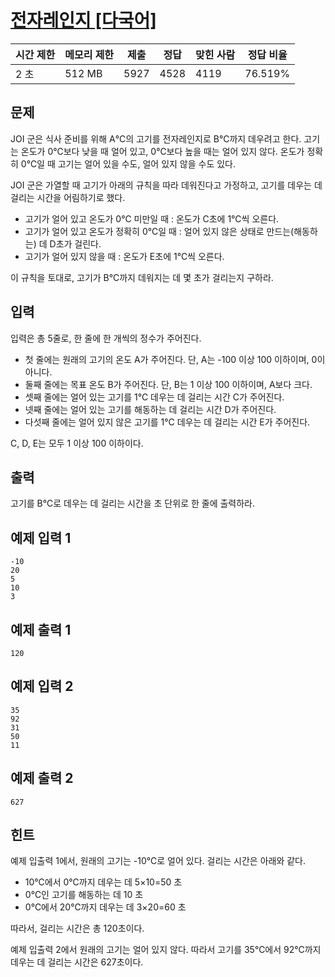 # [전자레인지 [다국어]](https://www.acmicpc.net/problem/14470)

| 시간 제한 | 메모리 제한 | 제출 | 정답 | 맞힌 사람 | 정답 비율 |
| --- | --- | --- | --- | --- | --- |
| 2 초 | 512 MB | 5927 | 4528 | 4119 | 76.519% |

## 문제

JOI 군은 식사 준비를 위해 A℃의 고기를 전자레인지로 B℃까지 데우려고 한다. 고기는 온도가 0℃보다 낮을 때 얼어 있고, 0℃보다 높을 때는 얼어 있지 않다. 온도가 정확히 0℃일 때 고기는 얼어 있을 수도, 얼어 있지 않을 수도 있다.

JOI 군은 가열할 때 고기가 아래의 규칙을 따라 데워진다고 가정하고, 고기를 데우는 데 걸리는 시간을 어림하기로 했다.

- 고기가 얼어 있고 온도가 0℃ 미만일 때 : 온도가 C초에 1℃씩 오른다.
- 고기가 얼어 있고 온도가 정확히 0℃일 때 : 얼어 있지 않은 상태로 만드는(해동하는) 데 D초가 걸린다.
- 고기가 얼어 있지 않을 때 : 온도가 E초에 1℃씩 오른다.

이 규칙을 토대로, 고기가 B℃까지 데워지는 데 몇 초가 걸리는지 구하라.

## 입력

입력은 총 5줄로, 한 줄에 한 개씩의 정수가 주어진다.

- 첫 줄에는 원래의 고기의 온도 A가 주어진다. 단, A는 -100 이상 100 이하이며, 0이 아니다.
- 둘째 줄에는 목표 온도 B가 주어진다. 단, B는 1 이상 100 이하이며, A보다 크다.
- 셋째 줄에는 얼어 있는 고기를 1℃ 데우는 데 걸리는 시간 C가 주어진다.
- 넷째 줄에는 얼어 있는 고기를 해동하는 데 걸리는 시간 D가 주어진다.
- 다섯째 줄에는 얼어 있지 않은 고기를 1℃ 데우는 데 걸리는 시간 E가 주어진다.

C, D, E는 모두 1 이상 100 이하이다.

## 출력

고기를 B℃로 데우는 데 걸리는 시간을 초 단위로 한 줄에 출력하라.

## 예제 입력 1

```
-10
20
5
10
3

```

## 예제 출력 1

```
120

```

## 예제 입력 2

```
35
92
31
50
11

```

## 예제 출력 2

```
627

```

## 힌트

예제 입출력 1에서, 원래의 고기는 -10℃로 얼어 있다. 걸리는 시간은 아래와 같다.

- 10℃에서 0℃까지 데우는 데 5×10=50 초
- 0℃인 고기를 해동하는 데 10 초
- 0℃에서 20℃까지 데우는 데 3×20=60 초

따라서, 걸리는 시간은 총 120초이다.

예제 입출력 2에서 원래의 고기는 얼어 있지 않다. 따라서 고기를 35℃에서 92℃까지 데우는 데 걸리는 시간은 627초이다.
